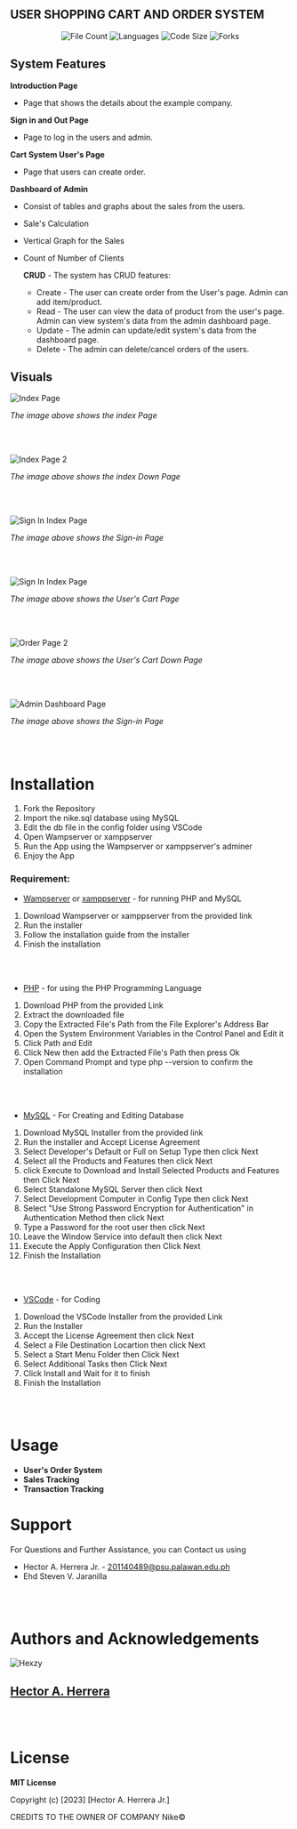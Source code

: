 ## USER SHOPPING CART AND ORDER SYSTEM

<p align="center">
<img src="https://img.shields.io/github/directory-file-count/Hexzanity/PHP-CRUD-Partner-Web-Application" alt="File Count"></a>
<img src="https://img.shields.io/github/languages/count/Hexzanity/PHP-CRUD-Partner-Web-Application" alt="Languages"></a>
<img src="https://img.shields.io/github/languages/code-size/Hexzanity/PHP-CRUD-Partner-Web-Application" alt="Code Size"></a>
<img src="https://img.shields.io/github/forks/Hexzanity/PHP-CRUD-Partner-Web-Application" alt="Forks"></a>

<h2> System Features </h2>

**Introduction Page**
  - Page that shows the details about the example company.

**Sign in and Out Page**
  - Page to log in the users and admin.

**Cart System User's Page**
  - Page that users can create order.

**Dashboard of Admin**
  - Consist of tables and graphs about the sales from the users.
  - Sale's Calculation
  - Vertical Graph for the Sales
  - Count of Number of Clients
    
    **CRUD** - The system has CRUD features:
      - Create - The user can create order from the User's page. Admin can add item/product.
      - Read - The user can view the data of product from the user's page. Admin can view system's data from the admin dashboard page.
      - Update - The admin can update/edit system's data from the dashboard page.
      - Delete - The admin can delete/cancel orders of the users.

## Visuals

![Index Page](images/index-page.png)

*The image above shows the index Page*

<br> </br>

![Index Page 2](images/index-info-page.png)

*The image above shows the index Down Page*

<br> </br>

![Sign In Index Page](images/signin-page.png)

*The image above shows the Sign-in Page*

<br> </br>

![Sign In Index Page](images/order-page.png)

*The image above shows the User's Cart Page*

<br> </br>

![Order Page 2](images/order-page2.png)

*The image above shows the User's Cart Down Page*

<br> </br>

![Admin Dashboard Page](images/admin-dashboard.png)

*The image above shows the Sign-in Page*

<br> </br>


# Installation

1. Fork the Repository
2. Import the nike.sql database using MySQL
3. Edit the db file in the config folder using VSCode
4. Open Wampserver or xamppserver
5. Run the App using the Wampserver or xamppserver's adminer
6. Enjoy the App

### Requirement:

- [Wampserver](https://www.wampserver.com/en/download-wampserver-64bits/) or [xamppserver](https://www.apachefriends.org) - for running PHP and MySQL

1. Download Wampserver or xamppserver from the provided link
2. Run the installer
3. Follow the installation guide from the installer
4. Finish the installation

<br></br>

- [PHP](https://www.php.net/downloads) - for using the PHP Programming Language

1. Download PHP from the provided Link
2. Extract the downloaded file
3. Copy the Extracted File's Path from the File Explorer's Address Bar
4. Open the System Environment Variables in the Control Panel and Edit it
5. Click Path and Edit
6. Click New then add the Extracted File's Path then press Ok
7. Open Command Prompt and type php --version to confirm the installation

<br></br>

- [MySQL](https://www.mysql.com/downloads/) - For Creating and Editing Database

1. Download MySQL Installer from the provided link
2. Run the installer and Accept License Agreement
3. Select Developer's Default or Full on Setup Type then click Next
4. Select all the Products and Features then click Next
5. click Execute to Download and Install Selected Products and Features then Click Next
6. Select Standalone MySQL Server then click Next
7. Select Development Computer in Config Type then click Next
8. Select "Use Strong Password Encryption for Authentication" in Authentication Method then click Next
9. Type a Password for the root user then click Next
10. Leave the Window Service into default then click Next
11. Execute the Apply Configuration then Click Next
12. Finish the Installation

<br> </br>

- [VSCode](https://code.visualstudio.com) - for Coding

1. Download the VSCode Installer from the provided Link
2. Run the Installer 
3. Accept the License Agreement then click Next
4. Select a File Destination Locartion then click Next
5. Select a Start Menu Folder then Click Next
6. Select Additional Tasks then Click Next
7. Click Install and Wait for it to finish
8. Finish the Installation

<br> </br>

# Usage

- **User's Order System** 
- **Sales Tracking** 
- **Transaction Tracking**

# Support

For Questions and Further Assistance, you can Contact us using

- Hector A. Herrera Jr. - 201140489@psu.palawan.edu.ph
- Ehd Steven V. Jaranilla

<br> </br>

# Authors and Acknowledgements

![Hexzy](images/Hector.png)

## [Hector A. Herrera](https://github.com/hexzanity)

<br> </br>

# License 

**MIT License**

Copyright (c) [2023] [Hector A. Herrera Jr.]

CREDITS TO THE OWNER OF COMPANY Nike©

